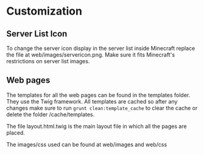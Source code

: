 Customization
=============

Server List Icon
----------------

To change the server icon display in the server list inside Minecraft replace the file at web/images/servericon.png. 
Make sure it fits Minecraft's restrictions on server list images.

Web pages
---------

The templates for all the web pages can be found in the templates folder. They use the Twig framework.
All templates are cached so after any changes make sure to run `grunt clean:template_cache` to clear the cache or delete the folder /cache/templates.

The file layout.html.twig is the main layout file in which all the pages are placed.

The images/css used can be found at web/images and web/css
